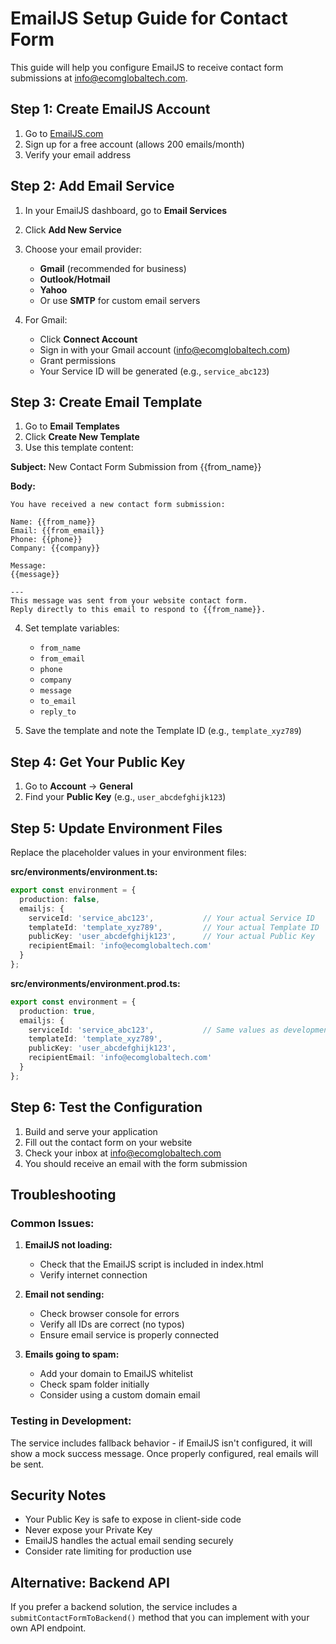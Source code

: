 # EmailJS Setup Guide for Contact Form

This guide will help you configure EmailJS to receive contact form submissions at info@ecomglobaltech.com.

## Step 1: Create EmailJS Account

1. Go to [EmailJS.com](https://www.emailjs.com/)
2. Sign up for a free account (allows 200 emails/month)
3. Verify your email address

## Step 2: Add Email Service

1. In your EmailJS dashboard, go to **Email Services**
2. Click **Add New Service**
3. Choose your email provider:
   - **Gmail** (recommended for business)
   - **Outlook/Hotmail**
   - **Yahoo**
   - Or use **SMTP** for custom email servers

4. For Gmail:
   - Click **Connect Account**
   - Sign in with your Gmail account (info@ecomglobaltech.com)
   - Grant permissions
   - Your Service ID will be generated (e.g., `service_abc123`)

## Step 3: Create Email Template

1. Go to **Email Templates**
2. Click **Create New Template**
3. Use this template content:

**Subject:** New Contact Form Submission from {{from_name}}

**Body:**
```
You have received a new contact form submission:

Name: {{from_name}}
Email: {{from_email}}
Phone: {{phone}}
Company: {{company}}

Message:
{{message}}

---
This message was sent from your website contact form.
Reply directly to this email to respond to {{from_name}}.
```

4. Set template variables:
   - `from_name`
   - `from_email` 
   - `phone`
   - `company`
   - `message`
   - `to_email`
   - `reply_to`

5. Save the template and note the Template ID (e.g., `template_xyz789`)

## Step 4: Get Your Public Key

1. Go to **Account** → **General**
2. Find your **Public Key** (e.g., `user_abcdefghijk123`)

## Step 5: Update Environment Files

Replace the placeholder values in your environment files:

**src/environments/environment.ts:**
```typescript
export const environment = {
  production: false,
  emailjs: {
    serviceId: 'service_abc123',           // Your actual Service ID
    templateId: 'template_xyz789',         // Your actual Template ID  
    publicKey: 'user_abcdefghijk123',      // Your actual Public Key
    recipientEmail: 'info@ecomglobaltech.com'
  }
};
```

**src/environments/environment.prod.ts:**
```typescript
export const environment = {
  production: true,
  emailjs: {
    serviceId: 'service_abc123',           // Same values as development
    templateId: 'template_xyz789',         
    publicKey: 'user_abcdefghijk123',      
    recipientEmail: 'info@ecomglobaltech.com'
  }
};
```

## Step 6: Test the Configuration

1. Build and serve your application
2. Fill out the contact form on your website
3. Check your inbox at info@ecomglobaltech.com
4. You should receive an email with the form submission

## Troubleshooting

### Common Issues:

1. **EmailJS not loading:**
   - Check that the EmailJS script is included in index.html
   - Verify internet connection

2. **Email not sending:**
   - Check browser console for errors
   - Verify all IDs are correct (no typos)
   - Ensure email service is properly connected

3. **Emails going to spam:**
   - Add your domain to EmailJS whitelist
   - Check spam folder initially
   - Consider using a custom domain email

### Testing in Development:

The service includes fallback behavior - if EmailJS isn't configured, it will show a mock success message. Once properly configured, real emails will be sent.

## Security Notes

- Your Public Key is safe to expose in client-side code
- Never expose your Private Key
- EmailJS handles the actual email sending securely
- Consider rate limiting for production use

## Alternative: Backend API

If you prefer a backend solution, the service includes a `submitContactFormToBackend()` method that you can implement with your own API endpoint.